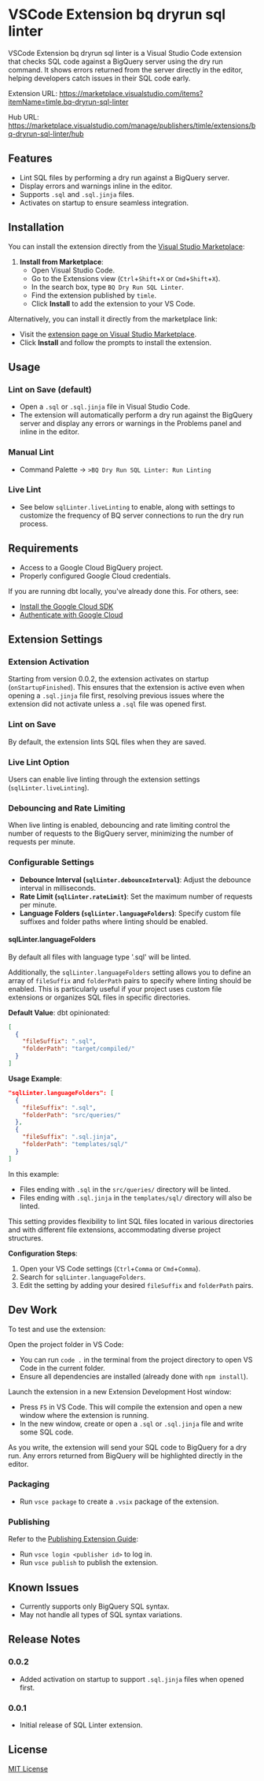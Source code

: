 # VSCode Extension bq dryrun sql linter

VSCode Extension bq dryrun sql linter is a Visual Studio Code extension that checks SQL code against a BigQuery server using the dry run command. It shows errors returned from the server directly in the editor, helping developers catch issues in their SQL code early.

Extension URL: https://marketplace.visualstudio.com/items?itemName=timle.bq-dryrun-sql-linter  

Hub URL: https://marketplace.visualstudio.com/manage/publishers/timle/extensions/bq-dryrun-sql-linter/hub

## Features

- Lint SQL files by performing a dry run against a BigQuery server.
- Display errors and warnings inline in the editor.
- Supports `.sql` and `.sql.jinja` files.
- Activates on startup to ensure seamless integration.

## Installation

You can install the extension directly from the [Visual Studio Marketplace](https://marketplace.visualstudio.com/items?itemName=timle.bq-dryrun-sql-linter):

1. **Install from Marketplace**:
   - Open Visual Studio Code.
   - Go to the Extensions view (`Ctrl`+`Shift`+`X` or `Cmd`+`Shift`+`X`).
   - In the search box, type `BQ Dry Run SQL Linter`.
   - Find the extension published by `timle`.
   - Click **Install** to add the extension to your VS Code.

Alternatively, you can install it directly from the marketplace link:

- Visit the [extension page on Visual Studio Marketplace](https://marketplace.visualstudio.com/items?itemName=timle.bq-dryrun-sql-linter).
- Click **Install** and follow the prompts to install the extension.

## Usage

### Lint on Save (default)

- Open a `.sql` or `.sql.jinja` file in Visual Studio Code.
- The extension will automatically perform a dry run against the BigQuery server and display any errors or warnings in the Problems panel and inline in the editor.

### Manual Lint

- Command Palette -> `>BQ Dry Run SQL Linter: Run Linting`

### Live Lint

- See below `sqlLinter.liveLinting` to enable, along with settings to customize the frequency of BQ server connections to run the dry run process.

## Requirements

- Access to a Google Cloud BigQuery project.
- Properly configured Google Cloud credentials.

If you are running dbt locally, you've already done this. For others, see:

- [Install the Google Cloud SDK](https://cloud.google.com/sdk/docs/install)
- [Authenticate with Google Cloud](https://cloud.google.com/docs/authentication/getting-started)

## Extension Settings

### Extension Activation

Starting from version 0.0.2, the extension activates on startup (`onStartupFinished`). This ensures that the extension is active even when opening a `.sql.jinja` file first, resolving previous issues where the extension did not activate unless a `.sql` file was opened first.

### Lint on Save

By default, the extension lints SQL files when they are saved.

### Live Lint Option

Users can enable live linting through the extension settings (`sqlLinter.liveLinting`).

### Debouncing and Rate Limiting

When live linting is enabled, debouncing and rate limiting control the number of requests to the BigQuery server, minimizing the number of requests per minute.

### Configurable Settings

- **Debounce Interval (`sqlLinter.debounceInterval`)**: Adjust the debounce interval in milliseconds.
- **Rate Limit (`sqlLinter.rateLimit`)**: Set the maximum number of requests per minute.
- **Language Folders (`sqlLinter.languageFolders`)**: Specify custom file suffixes and folder paths where linting should be enabled.

#### sqlLinter.languageFolders

By default all files with language type '.sql' will be linted. 

Additionally, the `sqlLinter.languageFolders` setting allows you to define an array of `fileSuffix` and `folderPath` pairs to specify where linting should be enabled. This is particularly useful if your project uses custom file extensions or organizes SQL files in specific directories.

**Default Value**:
dbt opinionated:
```json
[
  {
    "fileSuffix": ".sql",
    "folderPath": "target/compiled/"
  }
]
```

**Usage Example**:

```json
"sqlLinter.languageFolders": [
  {
    "fileSuffix": ".sql",
    "folderPath": "src/queries/"
  },
  {
    "fileSuffix": ".sql.jinja",
    "folderPath": "templates/sql/"
  }
]
```

In this example:

- Files ending with `.sql` in the `src/queries/` directory will be linted.
- Files ending with `.sql.jinja` in the `templates/sql/` directory will also be linted.

This setting provides flexibility to lint SQL files located in various directories and with different file extensions, accommodating diverse project structures.

**Configuration Steps**:

1. Open your VS Code settings (`Ctrl`+`Comma` or `Cmd`+`Comma`).
2. Search for `sqlLinter.languageFolders`.
3. Edit the setting by adding your desired `fileSuffix` and `folderPath` pairs.

## Dev Work

To test and use the extension:

Open the project folder in VS Code:

- You can run `code .` in the terminal from the project directory to open VS Code in the current folder.
- Ensure all dependencies are installed (already done with `npm install`).

Launch the extension in a new Extension Development Host window:

- Press `F5` in VS Code. This will compile the extension and open a new window where the extension is running.
- In the new window, create or open a `.sql` or `.sql.jinja` file and write some SQL code.

As you write, the extension will send your SQL code to BigQuery for a dry run. Any errors returned from BigQuery will be highlighted directly in the editor.

### Packaging

- Run `vsce package` to create a `.vsix` package of the extension.

### Publishing

Refer to the [Publishing Extension Guide](https://code.visualstudio.com/api/working-with-extensions/publishing-extension):

- Run `vsce login <publisher id>` to log in.
- Run `vsce publish` to publish the extension.

## Known Issues

- Currently supports only BigQuery SQL syntax.
- May not handle all types of SQL syntax variations.

## Release Notes

### 0.0.2

- Added activation on startup to support `.sql.jinja` files when opened first.

### 0.0.1

- Initial release of SQL Linter extension.

## License

[MIT License](LICENSE.txt)
